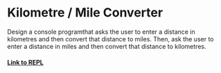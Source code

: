 # Kilometre / Mile Converter

Design a console programthat asks the user to enter a distance in kilometres and then convert that distance to miles.
Then, ask the user to enter a distance in miles and then convert that distance to kilometres.

#### <a href="https://repl.it/@lendoo73/KmMileConverter#main.cs" target="_blank">Link to REPL</a>
